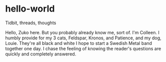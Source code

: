 # hello-world
Tidbit, threads, thoughts

Hello, Zuko here. But you probably already know me, sort of. I'm Colleen. I humbly provide for my 3 cats, Feldspar, Kronos, and Patience, and my dog, Louie. They're all black and white I hope to start a Swedish Metal band together one day. I chase the feeling of knowing the reader's questions are quickly and completely answered.
